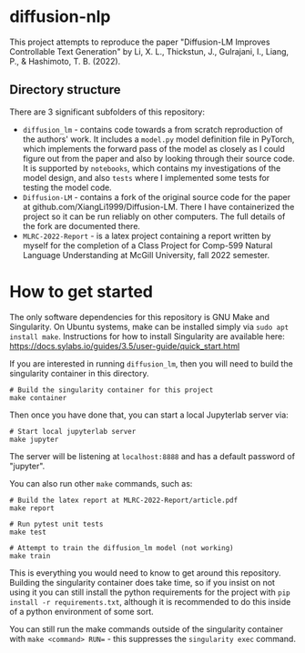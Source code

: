 # diffusion-nlp

This project attempts to reproduce the paper "Diffusion-LM Improves Controllable Text Generation" by Li, X. L., Thickstun, J., Gulrajani, I., Liang, P., & Hashimoto, T. B. (2022).

## Directory structure

There are 3 significant subfolders of this repository:

- `diffusion_lm` - contains code towards a from scratch reproduction of the authors' work. It includes a `model.py` model definition file in PyTorch, which implements the forward pass of the model as closely as I could figure out from the paper and also by looking through their source code. It is supported by `notebooks`, which contains my investigations of the model design, and also `tests` where I implemented some tests for testing the model code.
- `Diffusion-LM` - contains a fork of the original source code for the paper at github.com/XiangLi1999/Diffusion-LM. There I have containerized the project so it can be run reliably on other computers. The full details of the fork are documented there.
- `MLRC-2022-Report` - is a latex project containing a report written by myself for the completion of a Class Project for Comp-599 Natural Language Understanding at McGill University, fall 2022 semester.

# How to get started

The only software dependencies for this repository is GNU Make and Singularity. On Ubuntu systems, make can be installed simply via `sudo apt install make`. Instructions for how to install Singularity are available here: https://docs.sylabs.io/guides/3.5/user-guide/quick_start.html

If you are interested in running `diffusion_lm`, then you will need to build the singularity container in this directory.

```
# Build the singularity container for this project
make container
```

Then once you have done that, you can start a local Jupyterlab server via:

```
# Start local jupyterlab server
make jupyter
```

The server will be listening at `localhost:8888` and has a default password of "jupyter".

You can also run other `make` commands, such as:

```
# Build the latex report at MLRC-2022-Report/article.pdf
make report

# Run pytest unit tests
make test

# Attempt to train the diffusion_lm model (not working)
make train
```

This is everything you would need to know to get around this repository. Building the singularity container does take time, so if you insist on not using it you can still install the python requirements for the project with `pip install -r requirements.txt`, although it is recommended to do this inside of a python environment of some sort.

You can still run the make commands outside of the singularity container with `make <command> RUN=` - this suppresses the `singularity exec` command.
